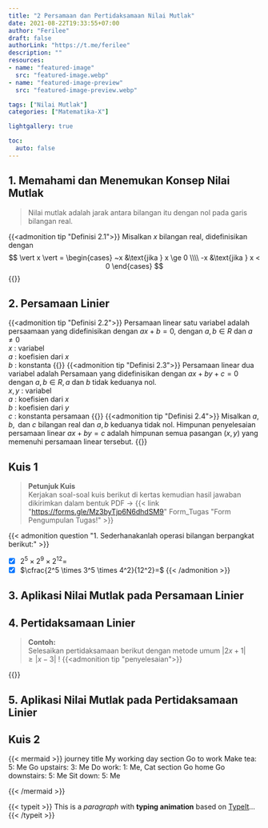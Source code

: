 ```yaml
---
title: "2 Persamaan dan Pertidaksamaan Nilai Mutlak"
date: 2021-08-22T19:33:55+07:00
author: "Ferilee"
draft: false
authorLink: "https://t.me/ferilee"
description: ""
resources:
- name: "featured-image"
  src: "featured-image.webp"
- name: "featured-image-preview"
  src: "featured-image-preview.webp"

tags: ["Nilai Mutlak"]
categories: ["Matematika-X"]

lightgallery: true

toc:
  auto: false
---
```


## 1. Memahami dan Menemukan Konsep Nilai Mutlak
> Nilai mutlak adalah jarak antara bilangan itu dengan nol pada garis bilangan real.
<!--more-->

{{<admonition tip "Definisi 2.1">}}
Misalkan $x$ bilangan real, didefinisikan dengan $$ \vert x \vert = \begin{cases}   ~x &\text{jika } x \ge 0 \\\\   -x &\text{jika } x < 0 \end{cases} $$
{{</admonition>}}
## 2. Persamaan Linier
{{<admonition tip "Definisi 2.2">}}
Persamaan linear satu variabel adalah persaamaan yang didefinisikan dengan $ax+b=0$, dengan $a, b \in R$ dan $a \not=0$\
$x$ : variabel\
$a$ : koefisien dari $x$\
$b$ : konstanta
{{</admonition>}}
{{<admonition tip "Definisi 2.3">}}
Persamaan linear dua variabel adalah Persamaan yang didefinisikan dengan $ax+by+c=0$ dengan $a, b \in R, a \text{ dan } b$ tidak keduanya nol.\
$x, y$ : variabel\
$a$ : koefisien dari $x$\
$b$ : koefisien dari $y$\
$c$ : konstanta persamaan
{{</admonition>}}
{{<admonition tip "Definisi 2.4">}}
Misalkan $a, b, \text{ dan } c$ bilangan real dan $a, b$ keduanya tidak nol. Himpunan penyelesaian persamaan linear $ax+by=c$ adalah himpunan semua pasangan $(x, y)$ yang memenuhi persamaan linear tersebut.
{{</admonition>}}
## Kuis 1
> **Petunjuk Kuis**\
Kerjakan soal-soal kuis berikut di kertas kemudian hasil jawaban dikirimkan dalam bentuk PDF $\to$ {{< link "https://forms.gle/Mz3byTjp6N6dhdSM9" Form_Tugas "Form Pengumpulan Tugas!" >}}

{{< admonition question "1. Sederhanakanlah operasi bilangan berpangkat berikut:" >}}
- [x] $2^5 \times 2^9 \times 2^{12}=$
- [x] $\cfrac{2^5 \times 3^5 \times 4^2}{12^2}=$
{{< /admonition >}}
## 3. Aplikasi Nilai Mutlak pada Persamaan Linier
## 4. Pertidaksamaan Linier
> **Contoh:**\
Selesaikan pertidaksamaan berikut dengan metode umum $\vert{2x+1}\vert \ge \vert{x-3}\vert$ !
{{<admonition tip "penyelesaian">}}

{{</admonition>}}
## 5. Aplikasi Nilai Mutlak pada Pertidaksamaan Linier
## Kuis 2



{{< mermaid >}}
journey
    title My working day
    section Go to work
      Make tea: 5: Me
      Go upstairs: 3: Me
      Do work: 1: Me, Cat
    section Go home
      Go downstairs: 5: Me
      Sit down: 5: Me

{{< /mermaid >}}


{{< typeit >}}
This is a *paragraph* with **typing animation** based on [TypeIt](https://typeitjs.com/)...
{{< /typeit >}}
